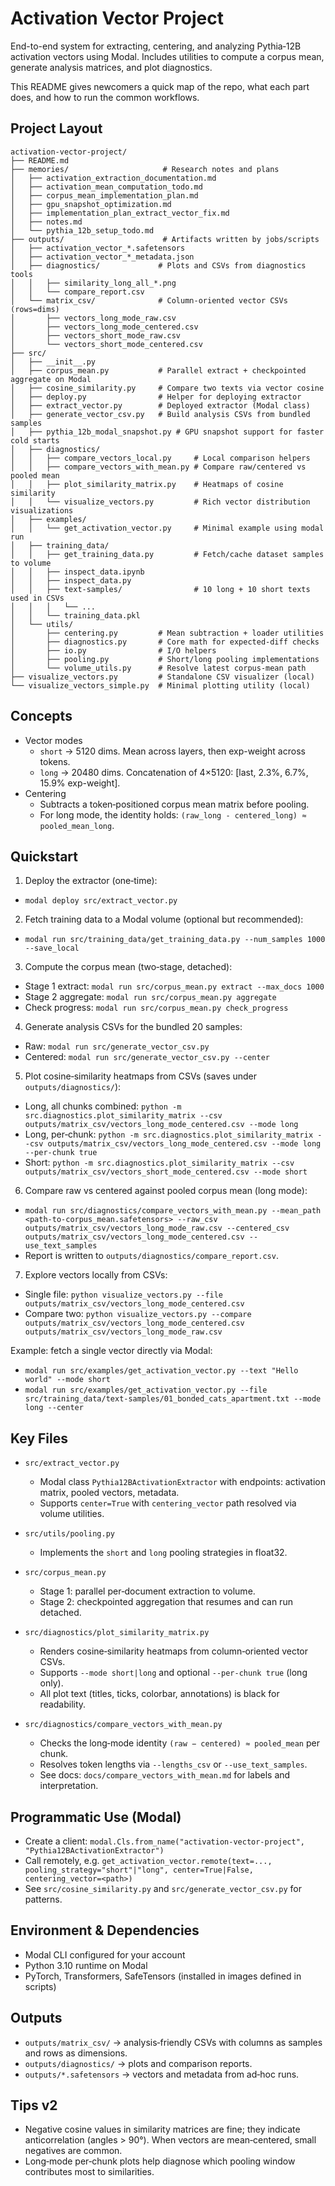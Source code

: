 # Activation Vector Project

End-to-end system for extracting, centering, and analyzing Pythia‑12B activation vectors using Modal. Includes utilities to compute a corpus mean, generate analysis matrices, and plot diagnostics.

This README gives newcomers a quick map of the repo, what each part does, and how to run the common workflows.

## Project Layout

```
activation-vector-project/
├── README.md
├── memories/                     # Research notes and plans
│   ├── activation_extraction_documentation.md
│   ├── activation_mean_computation_todo.md
│   ├── corpus_mean_implementation_plan.md
│   ├── gpu_snapshot_optimization.md
│   ├── implementation_plan_extract_vector_fix.md
│   ├── notes.md
│   └── pythia_12b_setup_todo.md
├── outputs/                      # Artifacts written by jobs/scripts
│   ├── activation_vector_*.safetensors
│   ├── activation_vector_*_metadata.json
│   ├── diagnostics/             # Plots and CSVs from diagnostics tools
│   │   ├── similarity_long_all_*.png
│   │   └── compare_report.csv
│   └── matrix_csv/              # Column-oriented vector CSVs (rows=dims)
│       ├── vectors_long_mode_raw.csv
│       ├── vectors_long_mode_centered.csv
│       ├── vectors_short_mode_raw.csv
│       └── vectors_short_mode_centered.csv
├── src/
│   ├── __init__.py
│   ├── corpus_mean.py           # Parallel extract + checkpointed aggregate on Modal
│   ├── cosine_similarity.py     # Compare two texts via vector cosine
│   ├── deploy.py                # Helper for deploying extractor
│   ├── extract_vector.py        # Deployed extractor (Modal class)
│   ├── generate_vector_csv.py   # Build analysis CSVs from bundled samples
│   ├── pythia_12b_modal_snapshot.py # GPU snapshot support for faster cold starts
│   ├── diagnostics/
│   │   ├── compare_vectors_local.py     # Local comparison helpers
│   │   ├── compare_vectors_with_mean.py # Compare raw/centered vs pooled mean
│   │   ├── plot_similarity_matrix.py    # Heatmaps of cosine similarity
│   │   └── visualize_vectors.py         # Rich vector distribution visualizations
│   ├── examples/
│   │   └── get_activation_vector.py     # Minimal example using modal run
│   ├── training_data/
│   │   ├── get_training_data.py         # Fetch/cache dataset samples to volume
│   │   ├── inspect_data.ipynb
│   │   ├── inspect_data.py
│   │   ├── text-samples/                # 10 long + 10 short texts used in CSVs
│   │   │   └── ...
│   │   └── training_data.pkl
│   └── utils/
│       ├── centering.py         # Mean subtraction + loader utilities
│       ├── diagnostics.py       # Core math for expected-diff checks
│       ├── io.py                # I/O helpers
│       ├── pooling.py           # Short/long pooling implementations
│       └── volume_utils.py      # Resolve latest corpus-mean path
├── visualize_vectors.py         # Standalone CSV visualizer (local)
└── visualize_vectors_simple.py  # Minimal plotting utility (local)
```

## Concepts

- Vector modes
  - `short` → 5120 dims. Mean across layers, then exp-weight across tokens.
  - `long` → 20480 dims. Concatenation of 4×5120: [last, 2.3%, 6.7%, 15.9% exp-weight].
- Centering
  - Subtracts a token‑positioned corpus mean matrix before pooling.
  - For long mode, the identity holds: `(raw_long - centered_long) ≈ pooled_mean_long`.

## Quickstart

1) Deploy the extractor (one‑time):
- `modal deploy src/extract_vector.py`

2) Fetch training data to a Modal volume (optional but recommended):
- `modal run src/training_data/get_training_data.py --num_samples 1000 --save_local`

3) Compute the corpus mean (two‑stage, detached):
- Stage 1 extract: `modal run src/corpus_mean.py extract --max_docs 1000`
- Stage 2 aggregate: `modal run src/corpus_mean.py aggregate`
- Check progress: `modal run src/corpus_mean.py check_progress`

4) Generate analysis CSVs for the bundled 20 samples:
- Raw: `modal run src/generate_vector_csv.py`
- Centered: `modal run src/generate_vector_csv.py --center`

5) Plot cosine‑similarity heatmaps from CSVs (saves under `outputs/diagnostics/`):
- Long, all chunks combined: `python -m src.diagnostics.plot_similarity_matrix --csv outputs/matrix_csv/vectors_long_mode_centered.csv --mode long`
- Long, per‑chunk: `python -m src.diagnostics.plot_similarity_matrix --csv outputs/matrix_csv/vectors_long_mode_centered.csv --mode long --per-chunk true`
- Short: `python -m src.diagnostics.plot_similarity_matrix --csv outputs/matrix_csv/vectors_short_mode_centered.csv --mode short`

6) Compare raw vs centered against pooled corpus mean (long mode):
- `modal run src/diagnostics/compare_vectors_with_mean.py --mean_path <path-to-corpus_mean.safetensors> --raw_csv outputs/matrix_csv/vectors_long_mode_raw.csv --centered_csv outputs/matrix_csv/vectors_long_mode_centered.csv --use_text_samples`
- Report is written to `outputs/diagnostics/compare_report.csv`.

7) Explore vectors locally from CSVs:
- Single file: `python visualize_vectors.py --file outputs/matrix_csv/vectors_long_mode_centered.csv`
- Compare two: `python visualize_vectors.py --compare outputs/matrix_csv/vectors_long_mode_centered.csv outputs/matrix_csv/vectors_long_mode_raw.csv`

Example: fetch a single vector directly via Modal:
- `modal run src/examples/get_activation_vector.py --text "Hello world" --mode short`
- `modal run src/examples/get_activation_vector.py --file src/training_data/text-samples/01_bonded_cats_apartment.txt --mode long --center`

## Key Files

- `src/extract_vector.py`
  - Modal class `Pythia12BActivationExtractor` with endpoints: activation matrix, pooled vectors, metadata.
  - Supports `center=True` with `centering_vector` path resolved via volume utilities.

- `src/utils/pooling.py`
  - Implements the `short` and `long` pooling strategies in float32.

- `src/corpus_mean.py`
  - Stage 1: parallel per‑document extraction to volume.
  - Stage 2: checkpointed aggregation that resumes and can run detached.

- `src/diagnostics/plot_similarity_matrix.py`
  - Renders cosine‑similarity heatmaps from column‑oriented vector CSVs.
  - Supports `--mode short|long` and optional `--per-chunk true` (long only).
  - All plot text (titles, ticks, colorbar, annotations) is black for readability.

- `src/diagnostics/compare_vectors_with_mean.py`
  - Checks the long‑mode identity `(raw − centered) ≈ pooled_mean` per chunk.
  - Resolves token lengths via `--lengths_csv` or `--use_text_samples`.
  - See docs: `docs/compare_vectors_with_mean.md` for labels and interpretation.

## Programmatic Use (Modal)

- Create a client: `modal.Cls.from_name("activation-vector-project", "Pythia12BActivationExtractor")`
- Call remotely, e.g. `get_activation_vector.remote(text=..., pooling_strategy="short"|"long", center=True|False, centering_vector=<path>)`
- See `src/cosine_similarity.py` and `src/generate_vector_csv.py` for patterns.

## Environment & Dependencies

- Modal CLI configured for your account
- Python 3.10 runtime on Modal
- PyTorch, Transformers, SafeTensors (installed in images defined in scripts)

## Outputs

- `outputs/matrix_csv/` → analysis‑friendly CSVs with columns as samples and rows as dimensions.
- `outputs/diagnostics/` → plots and comparison reports.
- `outputs/*.safetensors` → vectors and metadata from ad‑hoc runs.

## Tips v2

- Negative cosine values in similarity matrices are fine; they indicate anticorrelation (angles > 90°). When vectors are mean‑centered, small negatives are common.
- Long‑mode per‑chunk plots help diagnose which pooling window contributes most to similarities.
